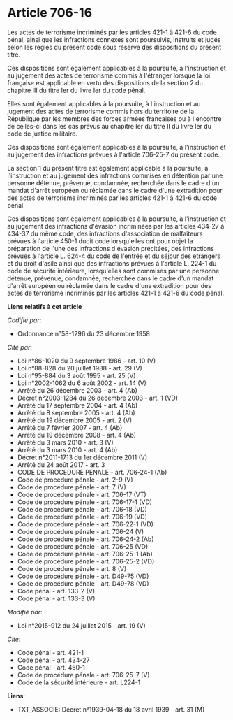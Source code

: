 # Article 706-16

Les actes de terrorisme incriminés par les articles 421-1 à 421-6 du code pénal, ainsi que les infractions connexes sont
poursuivis, instruits et jugés selon les règles du présent code sous réserve des dispositions du présent titre. 

Ces dispositions sont également applicables à la poursuite, à l'instruction et au jugement des actes de terrorisme commis à
l'étranger lorsque la loi française est applicable en vertu des dispositions de la section 2 du chapitre III du titre Ier du
livre Ier du code pénal. 

Elles sont également applicables à la poursuite, à l'instruction et au jugement des actes de terrorisme commis hors du
territoire de la République par les membres des forces armées françaises ou à l'encontre de celles-ci dans les cas prévus au
chapitre Ier du titre II du livre Ier du code de justice militaire. 

Ces dispositions sont également applicables à la poursuite, à l'instruction et au jugement des infractions prévues à
l'article 706-25-7 du présent code. 

La section 1 du présent titre est également applicable à la poursuite, à l'instruction et au jugement des infractions
commises en détention par une personne détenue, prévenue, condamnée, recherchée dans le cadre d'un mandat d'arrêt européen ou
réclamée dans le cadre d'une extradition pour des actes de terrorisme incriminés par les articles 421-1 à 421-6 du code
pénal. 

Ces dispositions sont également applicables à la poursuite, à l'instruction et au jugement des infractions d'évasion
incriminées par les articles 434-27 à 434-37 du même code, des infractions d'association de malfaiteurs prévues à l'article
450-1 dudit code lorsqu'elles ont pour objet la préparation de l'une des infractions d'évasion précitées, des infractions
prévues à l'article L. 624-4 du code de l'entrée et du séjour des étrangers et du droit d'asile ainsi que des infractions
prévues à l'article L. 224-1 du code de sécurité intérieure, lorsqu'elles sont commises par une personne détenue, prévenue,
condamnée, recherchée dans le cadre d'un mandat d'arrêt européen ou réclamée dans le cadre d'une extradition pour des actes
de terrorisme incriminés par les articles 421-1 à 421-6 du code pénal.

**Liens relatifs à cet article**

_Codifié par_:

  - Ordonnance n°58-1296 du 23 décembre 1958

_Cité par_:

  - Loi n°86-1020 du 9 septembre 1986 - art. 10 (V)
  - Loi n°88-828 du 20 juillet 1988 - art. 29 (V)
  - Loi n°95-884 du 3 août 1995 - art. 25 (V)
  - Loi n°2002-1062 du 6 août 2002 - art. 14 (V)
  - Arrêté du 26 décembre 2003 - art. 4 (Ab)
  - Décret n°2003-1284 du 26 décembre 2003 - art. 1 (VD)
  - Arrêté du 17 septembre 2004 - art. 4 (Ab)
  - Arrêté du 8 septembre 2005 - art. 4 (Ab)
  - Arrêté du 19 décembre 2005 - art. 2 (V)
  - Arrêté du 7 février 2007 - art. 4 (Ab)
  - Arrêté du 19 décembre 2008 - art. 4 (Ab)
  - Arrêté du 3 mars 2010 - art. 3 (V)
  - Arrêté du 3 mars 2010 - art. 4 (Ab)
  - Décret n°2011-1713 du 1er décembre 2011 (V)
  - Arrêté du 24 août 2017 - art. 3
  - CODE DE PROCEDURE PENALE - art. 706-24-1 (Ab)
  - Code de procédure pénale - art. 2-9 (V)
  - Code de procédure pénale - art. 7 (V)
  - Code de procédure pénale - art. 706-17 (VT)
  - Code de procédure pénale - art. 706-17-1 (VD)
  - Code de procédure pénale - art. 706-18 (VD)
  - Code de procédure pénale - art. 706-19 (VD)
  - Code de procédure pénale - art. 706-22-1 (VD)
  - Code de procédure pénale - art. 706-24 (V)
  - Code de procédure pénale - art. 706-24-2 (Ab)
  - Code de procédure pénale - art. 706-25 (VD)
  - Code de procédure pénale - art. 706-25-1 (Ab)
  - Code de procédure pénale - art. 706-25-2 (VD)
  - Code de procédure pénale - art. 8 (V)
  - Code de procédure pénale - art. D49-75 (VD)
  - Code de procédure pénale - art. D49-78 (VD)
  - Code pénal - art. 133-2 (V)
  - Code pénal - art. 133-3 (V)

_Modifié par_:

  - Loi n°2015-912 du 24 juillet 2015 - art. 19 (V)

_Cite_:

  - Code pénal - art. 421-1
  - Code pénal - art. 434-27
  - Code pénal - art. 450-1
  - Code de procédure pénale - art. 706-25-7 (V)
  - Code de la sécurité intérieure - art. L224-1

**Liens**:

  - TXT_ASSOCIE: Décret n°1939-04-18 du 18 avril 1939 - art. 31 (M)
